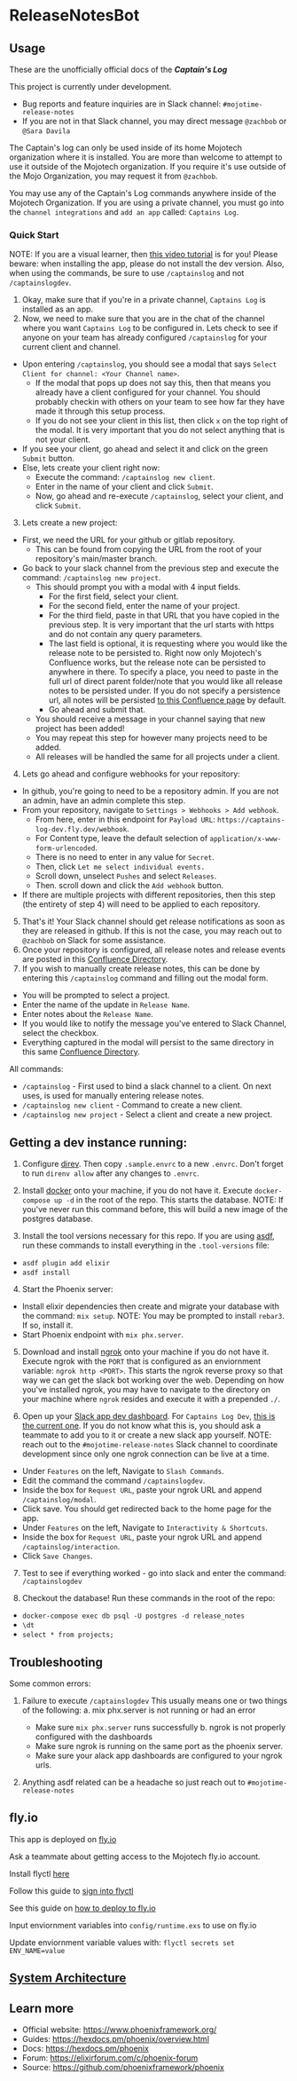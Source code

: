 # ReleaseNotesBot

## Usage
These are the unofficially official docs of the ***Captain's Log***

This project is currently under development.
 - Bug reports and feature inquiries are in Slack channel: `#mojotime-release-notes`
 - If you are not in that Slack channel, you may direct message `@zachbob` or `@Sara Davila`

The Captain's log can only be used inside of its home Mojotech organization where it is installed.
You are more than welcome to attempt to use it outside of the Mojotech organization. If you require it's use outside of the Mojo Organization, you may request it from `@zachbob`.

You may use any of the Captain's Log commands anywhere inside of the Mojotech Organization. If you are using a private channel, you must go into the `channel integrations` and `add an app` called: `Captains Log`.

### Quick Start
NOTE: If you are a visual learner, then [this video tutorial](https://drive.google.com/file/d/1MbDeYRkuqv6KYRNZczgikMwOvgryeeLP/view?usp=sharing) is for you! Please beware: when installing the app, please do not install the dev version. Also, when using the commands, be sure to use `/captainslog` and not `/captainslogdev`.

1. Okay, make sure that if you're in a private channel, `Captains Log` is installed as an app.
2. Now, we need to make sure that you are in the chat of the channel where you want `Captains Log` to be configured in. Lets check to see if anyone on your team has already configured `/captainslog` for your current client and channel.
- Upon entering `/captainslog`, you should see a modal that says `Select Client for channel: <Your Channel name>`.
  - If the modal that pops up does not say this, then that means you already have a client configured for your channel. You should probably checkin with others on your team to see how far they have made it through this setup process.
  - If you do not see your client in this list, then click `x` on the top right of the modal. It is very important that you do not select anything that is not your client.
- If you see your client, go ahead and select it and click on the green `Submit` button.
- Else, lets create your client right now:
  - Execute the command: `/captainslog new client`.
  - Enter in the name of your client and click `Submit`.
  - Now, go ahead and re-execute `/captainslog`, select your client, and click `Submit`.
3. Lets create a new project:
- First, we need the URL for your github or gitlab repository.
  - This can be found from copying the URL from the root of your repository's main/master branch.
- Go back to your slack channel from the previous step and execute the command: `/captainslog new project`.
  - This should prompt you with a modal with 4 input fields.
    - For the first field, select your client.
    - For the second field, enter the name of your project.
    - For the third field, paste in that URL that you have copied in the previous step. It is very important that the url starts with https and do not contain any query parameters.
    - The last field is optional, it is requesting where you would like the release note to be persisted to. Right now only Mojotech's Confluence works, but the release note can be persisted to anywhere in there. To specify a place, you need to paste in the full url of direct parent folder/note that you would like all release notes to be persisted under. If you do not specify a persistence url, all notes will be persisted [to this Confluence page](https://mojotech.atlassian.net/wiki/spaces/PM/pages/29458448/The+Captain) by default.
    - Go ahead and submit that.
  - You should receive a message in your channel saying that new project has been added!
  - You may repeat this step for however many projects need to be added.
  - All releases will be handled the same for all projects under a client.
4. Lets go ahead and configure webhooks for your repository:
- In github, you're going to need to be a repository admin. If you are not an admin, have an admin complete this step.
- From your repository, navigate to `Settings > Webhooks > Add webhook`.
  - From here, enter in this endpoint for `Payload URL`: `https://captains-log-dev.fly.dev/webhook`.
  - For Content type, leave the default selection of `application/x-www-form-urlencoded`.
  - There is no need to enter in any value for `Secret`.
  - Then, click `Let me select individual events.`
  - Scroll down, unselect `Pushes` and select `Releases`.
  - Then. scroll down and click the `Add webhook` button.
- If there are multiple projects with different repositories, then this step (the entirety of step 4) will need to be applied to each repository.
5. That's it! Your Slack channel should get release notifications as soon as they are released in github. If this is not the case, you may reach out to `@zachbob` on Slack for some assistance.
6. Once your repository is configured, all release notes and release events are posted in this [Confluence Directory](https://mojotech.atlassian.net/wiki/spaces/PM/pages/29458448/The+Captain).
7. If you wish to manually create release notes, this can be done by entering this `/captainslog` command and filling out the modal form.
  - You will be prompted to select a project.
  - Enter the name of the update in `Release Name`.
  - Enter notes about the `Release Name`.
  - If you would like to notify the message you've entered to Slack Channel, select the checkbox.
  - Everything captured in the modal will persist to the same directory in this same [Confluence Directory](https://mojotech.atlassian.net/wiki/spaces/PM/pages/29458448/The+Captain).

All commands:
 - `/captainslog` - First used to bind a slack channel to a client. On next uses, is used for manually entering release notes.
 - `/captainslog new client` - Command to create a new client.
 - `/captainslog new project` - Select a client and create a new project.

## Getting a dev instance running:

1. Configure [direv](https://direnv.net/). Then copy `.sample.envrc` to a new `.envrc`. Don't forget to run `direnv allow` after any changes to `.envrc`.

2. Install [docker](https://www.docker.com/get-started/) onto your machine, if you do not have it. Execute `docker-compose up -d` in the root of the repo. This starts the database. NOTE: If you've never run this command before, this will build a new image of the postgres database.

3. Install the tool versions necessary for this repo. If you are using [asdf](https://asdf-vm.com/), run these commands to install everything in the `.tool-versions` file:
  * `asdf plugin add elixir`
  * `asdf install`

4. Start the Phoenix server:

  * Install elixir dependencies then create and migrate your database with the command: `mix setup`. NOTE: You may be prompted to install `rebar3`. If so, install it.
  * Start Phoenix endpoint with `mix phx.server`.

5. Download and install [ngrok](https://ngrok.com/download) onto your machine if you do not have it. Execute ngrok with the `PORT` that is configured as an enviornment variable: `ngrok http <PORT>`. This starts the ngrok reverse proxy so that way we can get the slack bot working over the web. Depending on how you've installed ngrok, you may have to navigate to the directory on your machine where `ngrok` resides and execute it with a prepended `./`.

6. Open up your [Slack app dev dashboard](https://api.slack.com). For `Captains Log Dev`, [this is the current one](https://api.slack.com/apps/A03L6Q2B6G1). If you do not know what this is, you should ask a teammate to add you to it or create a new slack app yourself. NOTE: reach out to the `#mojotime-release-notes` Slack channel to coordinate development since only one ngrok connection can be live at a time.

  * Under `Features` on the left, Navigate to `Slash Commands`.
  * Edit the command the command `/captainslogdev`.
  * Inside the box for `Request URL`, paste your ngrok URL and append `/captainslog/modal`.
  * Click save. You should get redirected back to the home page for the app.
  * Under `Features` on the left, Navigate to `Interactivity & Shortcuts`.
  * Inside the box for `Request URL`, paste your ngrok URL and append `/captainslog/interaction`.
  * Click `Save Changes`.

7. Test to see if everything worked - go into slack and enter the command: `/captainslogdev`

8. Checkout the database! Run these commands in the root of the repo:
  * `docker-compose exec db psql -U postgres -d release_notes`
  * `\dt`
  * `select * from projects;`


## Troubleshooting

Some common errors:

1. Failure to execute `/captainslogdev`
  This usually means one or two things of the following:
  a. mix phx.server is not running or had an error
    - Make sure `mix phx.server` runs successfully
  b. ngrok is not properly configured with the dashboards
    - Make sure ngrok is running on the same port as the phoenix server.
    - Make sure your alack app dashboards are configured to your ngrok urls.

2. Anything asdf related can be a headache so just reach out to `#mojotime-release-notes`


## fly.io

This app is deployed on [fly.io](https://fly.io/)

Ask a teammate about getting access to the Mojotech fly.io account.

Install flyctl [here](https://fly.io/docs/getting-started/installing-flyctl/)

Follow this guide to [sign into flyctl](https://fly.io/docs/getting-started/log-in-to-fly/)

See this guide on [how to deploy to fly.io](https://fly.io/docs/getting-started/elixir/#deploying-again)

Input enviornment variables into `config/runtime.exs` to use on fly.io

Update enviornment variable values with: `flyctl secrets set ENV_NAME=value`

## [System Architecture](https://github.com/mojotech/captains-log-release-agent/tree/main/docs)

## Learn more

  * Official website: https://www.phoenixframework.org/
  * Guides: https://hexdocs.pm/phoenix/overview.html
  * Docs: https://hexdocs.pm/phoenix
  * Forum: https://elixirforum.com/c/phoenix-forum
  * Source: https://github.com/phoenixframework/phoenix
